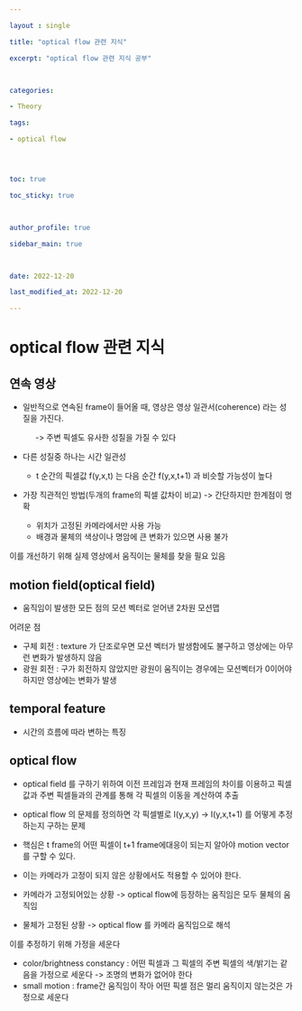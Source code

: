 ```yaml
---

layout : single

title: "optical flow 관련 지식"

excerpt: "optical flow 관련 지식 공부"



categories:

- Theory

tags:

- optical flow




toc: true

toc_sticky: true



author_profile: true

sidebar_main: true



date: 2022-12-20

last_modified_at: 2022-12-20

---
```

# optical flow 관련 지식

  

## 연속 영상

- 일반적으로 연속된 frame이 들어올 때, 영상은 영상 일관서(coherence) 라는 성질을 가진다.

    -> 주변 픽셀도 유사한 성질을 가질 수 있다

  

- 다른 성질중 하나는 시간 일관성
    - t 순간의 픽셀값 f(y,x,t) 는 다음 순간 f(y,x,t+1) 과 비슷할 가능성이 높다

  

- 가장 직관적인 방법(두개의 frame의 픽셀 값차이 비교) -> 간단하지만 한계점이 명확
    - 위치가 고정된 카메라에서만 사용 가능 
    - 배경과 물체의 색상이나 명암에 큰 변화가 있으면 사용 불가

  

이를 개선하기 위해 실제 영상에서 움직이는 물체를 찾을 필요 있음

  

## motion field(optical field)

- 움직임이 발생한 모든 점의 모션 벡터로 얻어낸 2차원 모션맵

  

어려운 점

- 구체 회전 : texture 가 단조로우면 모션 벡터가 발생함에도 불구하고 영상에는 아무런 변화가 발생하지 않음
- 광원 회전 : 구가 회전하지 않았지만 광원이 움직이는 경우에는 모션벡터가 0이어야 하지만 영상에는 변화가 발생

  

## temporal feature

- 시간의 흐름에 따라 변하는 특징

  

## optical flow

- optical field 를 구하기 위하여 이전 프레임과 현재 프레임의 차이를 이용하고 픽셀값과 주변 픽셀들과의 관계를 통해 각 픽셀의 이동을 계산하여 추출
- optical flow 의 문제를 정의하면 각 픽셀별로 I(y,x,y) -> I(y,x,t+1) 를 어떻게 추정하는지 구하는 문제
- 핵심은 t frame의 어떤 픽셀이 t+1 frame에대응이 되는지 알아야 motion vector를 구할 수 있다.
- 이는 카메라가 고정이 되지 않은 상황에서도 적용할 수 있어야 한다.

  

- 카메라가 고정되어있는 상황 -> optical flow에 등장하는 움직임은 모두 물체의 움직임
- 물체가 고정된 상황 -> optical flow 를 카메라 움직임으로 해석

  

이를 추정하기 위해 가정을 세운다

- color/brightness constancy : 어떤 픽셀과 그 픽셀의 주변 픽셀의 색/밝기는 같음을 가정으로 세운다 -> 조명의 변화가 없어야 한다
- small motion : frame간 움직임이 작아 어떤 픽셀 점은 멀리 움직이지 않는것은 가정으로 세운다